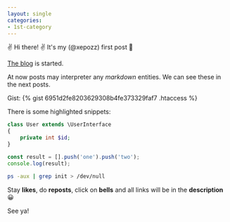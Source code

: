 ```yaml
---
layout: single
categories:
- 1st-category
--- 
```


✌ Hi there! :v: It's my (@xepozz) first post :1st_place_medal:

[The blog](https://xepozz.github.io/blogit) is started.

<!--cut-->

At now posts may interpreter any _markdown_ entities. We can see these in the next posts.

Gist:
{% gist 6951d2fe8203629308b4fe373329faf7 .htaccess %}

There is some highlighted snippets:
```php
class User extends \UserInterface
{
    private int $id;
}
```
```javascript
const result = [].push('one').push('two');
console.log(result);
```

```bash
ps -aux | grep init > /dev/null
```
Stay **likes**, do **reposts**, click on **bells** and all links will be in the **description** :grinning:

See ya!
